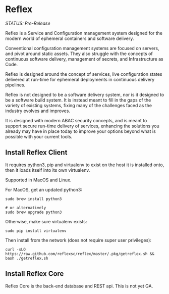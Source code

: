 # Reflex

*STATUS: Pre-Release*

Reflex is a Service and Configuration management system designed for the modern world of ephemeral containers and software delivery.

Conventional configuration management systems are focused on servers, and pivot around static assets.  They also struggle with the concepts of continuous software delivery, management of secrets, and Infrastructure as Code.

Reflex is designed around the concept of services, live configuration states delivered at run-time for ephemeral deployments in continuous delivery pipelines.

Reflex is not designed to be a software delivery system, nor is it designed to be a software build system.  It is instead meant to fill in the gaps of the variety of existing systems, fixing many of the challenges faced as the industry evolves and improves.

It is designed with modern ABAC security concepts, and is meant to support secure run-time delivery of services, enhancing the solutions you already may have in place today to improve your options beyond what is possible with your current tools.

## Install Reflex Client

It requires python3, pip and virtualenv to exist on the host it is installed onto, then it loads itself into its own virtualenv.

Supported in MacOS and Linux.

For MacOS, get an updated python3:

    sudo brew install python3

	# or alternatively
    sudo brew upgrade python3

Otherwise, make sure virtualenv exists:

    sudo pip install virtualenv

Then install from the network (does not require super user privileges):

	curl -sLO https://raw.github.com/reflexsc/reflex/master/.pkg/getreflex.sh && bash ./getreflex.sh

## Install Reflex Core

Reflex Core is the back-end database and REST api.  This is not yet GA.
